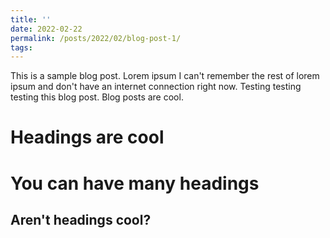 ```yaml
---
title: ''
date: 2022-02-22
permalink: /posts/2022/02/blog-post-1/
tags:
---
```


This is a sample blog post. Lorem ipsum I can't remember the rest of lorem ipsum and don't have an internet connection right now. Testing testing testing this blog post. Blog posts are cool.

Headings are cool
======

You can have many headings
======

Aren't headings cool?
------
